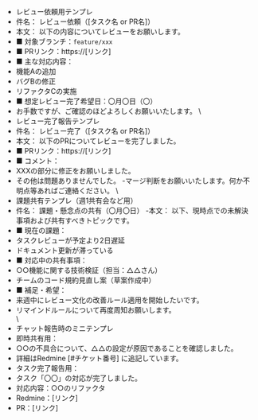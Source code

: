 - レビュー依頼用テンプレ
- 件名： レビュー依頼（[タスク名 or PR名]）
- 本文：
  以下の内容についてレビューをお願いします。
- ■ 対象ブランチ：`feature/xxx`
- ■ PRリンク：https://[リンク]
- ■ 主な対応内容：
- 機能Aの追加
- バグBの修正
- リファクタCの実施
- ■ 想定レビュー完了希望日：〇月〇日（〇）
- お手数ですが、ご確認のほどよろしくお願いいたします。
\
- レビュー完了報告テンプレ
- 件名： レビュー完了（[タスク名 or PR名]）
- 本文：
以下のPRについてレビューを完了しました。
- ■ PRリンク：https://[リンク]
- ■ コメント：
- XXXの部分に修正をお願いしました。
- その他は問題ありませんでした。
-マージ判断をお願いいたします。何か不明点等あればご連絡ください。
\
- 課題共有テンプレ（週1共有会など用）
- 件名： 課題・懸念点の共有（〇月〇日）
-本文：
以下、現時点での未解決事項および共有すべきトピックです。
- ■ 現在の課題：
- タスクレビューが予定より2日遅延
- ドキュメント更新が滞っている
- ■ 対応中の共有事項：
- ○○機能に関する技術検証（担当：△△さん）
- チームのコード規約見直し案（草案作成中）
- ■ 補足・希望：
- 来週中にレビュー文化の改善ルール適用を開始したいです。
- リマインドルールについて再度周知お願いします。 \
\
- チャット報告時のミニテンプレ
- 即時共有用：
- ○○の不具合について、△△の設定が原因であることを確認しました。
- 詳細はRedmine [#チケット番号] に追記しています。
- タスク完了報告用：
- タスク「〇〇」の対応が完了しました。
- 対応内容：○○のリファクタ
- Redmine：[リンク]
- PR：[リンク]
